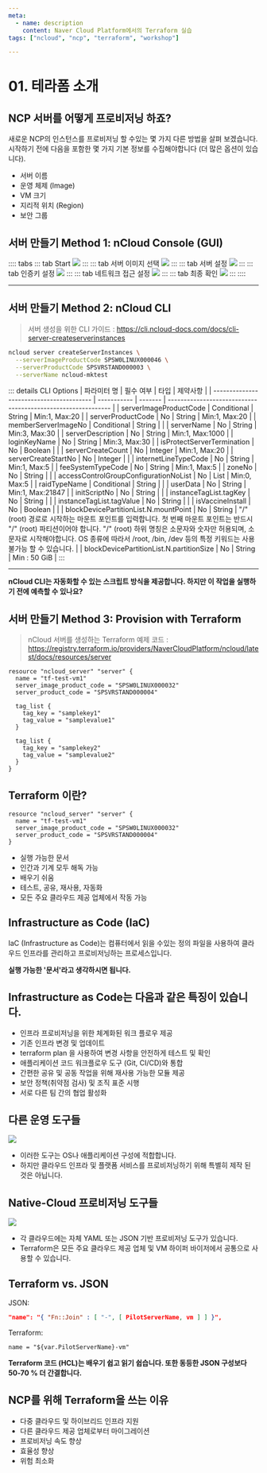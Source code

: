 ```yaml
---
meta:
  - name: description
    content: Naver Cloud Platform에서의 Terraform 실습
tags: ["ncloud", "ncp", "terraform", "workshop"]

---
```


# 01. 테라폼 소개

## NCP 서버를 어떻게 프로비저닝 하죠?

새로운 NCP의 인스턴스를 프로비저닝 할 수있는 몇 가지 다른 방법을 살펴 보겠습니다. 시작하기 전에 다음을 포함한 몇 가지 기본 정보를 수집해야합니다 (더 많은 옵션이 있습니다).

- 서버 이름
- 운영 체제 (Image)
- VM 크기
- 지리적 위치 (Region)
- 보안 그룹

## 서버 만들기 Method 1:  nCloud Console (GUI)
:::: tabs
::: tab Start
![](./image/GUI01.png)
:::
::: tab 서버 이미지 선택
![](./image/GUI02.png)
:::
::: tab 서버 설정
![](./image/GUI03.png)
:::
::: tab 인증키 설정
![](./image/GUI04.png)
:::
::: tab 네트워크 접근 설정
![](./image/GUI05.png)
:::
::: tab 최종 확인
![](./image/GUI06.png)
:::
::::

---

## 서버 만들기 Method 2:  nCloud CLI

> 서버 생성을 위한 CLI 가이드 : <https://cli.ncloud-docs.com/docs/cli-server-createserverinstances>
```bash
ncloud server createServerInstances \
  --serverImageProductCode SPSW0LINUX000046 \
  --serverProductCode SPSVRSTAND000003 \
  --serverName ncloud-mktest
```

::: details CLI Options
| 파라미터 명                              | 필수 여부   | 타입    | 제약사항                                                     |
| ---------------------------------------- | ----------- | ------- | ------------------------------------------------------------ |
| serverImageProductCode                   | Conditional | String  | Min:1, Max:20                                                |
| serverProductCode                        | No          | String  | Min:1, Max:20                                                |
| memberServerImageNo                      | Conditional | String  |                                                              |
| serverName                               | No          | String  | Min:3, Max:30                                                |
| serverDescription                        | No          | String  | Min:1, Max:1000                                              |
| loginKeyName                             | No          | String  | Min:3, Max:30                                                |
| isProtectServerTermination               | No          | Boolean |                                                              |
| serverCreateCount                        | No          | Integer | Min:1, Max:20                                                |
| serverCreateStartNo                      | No          | Integer |                                                              |
| internetLineTypeCode                     | No          | String  | Min:1, Max:5                                                 |
| feeSystemTypeCode                        | No          | String  | Min:1, Max:5                                                 |
| zoneNo                                   | No          | String  |                                                              |
| accessControlGroupConfigurationNoList    | No          | List    | Min:0, Max:5                                                 |
| raidTypeName                             | Conditional | String  |                                                              |
| userData                                 | No          | String  | Min:1, Max:21847                                             |
| initScriptNo                             | No          | String  |                                                              |
| instanceTagList.tagKey                   | No          | String  |                                                              |
| instanceTagList.tagValue                 | No          | String  |                                                              |
| isVaccineInstall                         | No          | Boolean |                                                              |
| blockDevicePartitionList.N.mountPoint    | No          | String  | "/" (root) 경로로 시작하는 마운트 포인트를 입력합니다. 첫 번째 마운트 포인트는 반드시 "/" (root) 파티션이어야 합니다. "/" (root) 하위 명칭은 소문자와 숫자만 허용되며, 소문자로 시작해야합니다. OS 종류에 따라서 /root, /bin, /dev 등의 특정 키워드는 사용 불가능 할 수 있습니다. |
| blockDevicePartitionList.N.partitionSize | No          | String  | Min : 50 GiB                                                 |
:::

---

**nCloud CLI는 자동화할 수 있는 스크립트 방식을 제공합니다. 하지만 이 작업을 실행하기 전에 예측할 수 있나요?**


## 서버 만들기 Method 3: Provision with Terraform
> nCloud 서버를 생성하는 Terraform 예제 코드 : <https://registry.terraform.io/providers/NaverCloudPlatform/ncloud/latest/docs/resources/server>
```hcl
resource "ncloud_server" "server" {
  name = "tf-test-vm1"
  server_image_product_code = "SPSW0LINUX000032"
  server_product_code = "SPSVRSTAND000004"

  tag_list {
    tag_key = "samplekey1"
    tag_value = "samplevalue1"
  }

  tag_list {
    tag_key = "samplekey2"
    tag_value = "samplevalue2"
  }
}
```

## Terraform 이란?

```hcl
resource "ncloud_server" "server" {
  name = "tf-test-vm1"
  server_image_product_code = "SPSW0LINUX000032"
  server_product_code = "SPSVRSTAND000004"
}
```

- 실행 가능한 문서
- 인간과 기계 모두 해독 가능
- 배우기 쉬움
- 테스트, 공유, 재사용, 자동화
- 모든 주요 클라우드 제공 업체에서 작동 가능

## Infrastructure as Code (IaC)

IaC (Infrastructure as Code)는 컴퓨터에서 읽을 수있는 정의 파일을 사용하여 클라우드 인프라를 관리하고 프로비저닝하는 프로세스입니다.

**실행 가능한 '문서'라고 생각하시면 됩니다.**

## Infrastructure as Code는 다음과 같은 특징이 있습니다.

- 인프라 프로비저닝을 위한 체계화된 워크 플로우 제공
- 기존 인프라 변경 및 업데이트
- terraform plan 을 사용하여 변경 사항을 안전하게 테스트 및 확인
- 애플리케이션 코드 워크플로우 도구 (Git, CI/CD)와 통합
- 간편한 공유 및 공동 작업을 위해 재사용 가능한 모듈 제공
- 보안 정책(취약점 검사) 및 조직 표준 시행
- 서로 다른 팀 간의 협업 활성화

## 다른 운영 도구들

![](./image/infra_tools.png)

- 이러한 도구는 OS나 애플리케이션 구성에 적합합니다.
- 하지만 클라우드 인프라 및 플랫폼 서비스를 프로비저닝하기 위해 특별히 제작 된 것은 아닙니다.

## Native-Cloud 프로비저닝 도구들

![](./image/cloud-provisioning-tools.png)

- 각 클라우드에는 자체 YAML 또는 JSON 기반 프로비저닝 도구가 있습니다.
- Terraform은 모든 주요 클라우드 제공 업체 및 VM 하이퍼 바이저에서 공통으로 사용할 수 있습니다.

## Terraform vs. JSON

JSON:
```json
"name": "{ "Fn::Join" : [ "-", [ PilotServerName, vm ] ] }",
```

Terraform:
```hcl
name = "${var.PilotServerName}-vm"
```

**Terraform 코드 (HCL)는 배우기 쉽고 읽기 쉽습니다. 또한 동등한 JSON 구성보다 50-70 % 더 간결합니다.**

## NCP를 위해 Terraform을 쓰는 이유

- 다중 클라우드 및 하이브리드 인프라 지원
- 다른 클라우드 제공 업체로부터 마이그레이션
- 프로비저닝 속도 향상
- 효율성 향상
- 위험 최소화
